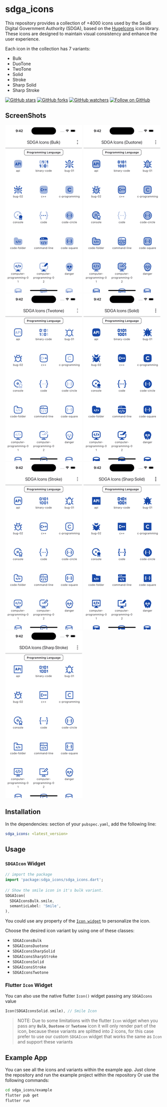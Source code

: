 # sdga_icons

This repository provides a collection of +4000 icons used by the Saudi Digital Government Authority (SDGA), based on the [HugeIcons](https://hugeicons.com/) icon library. These icons are designed to maintain visual consistency and enhance the user experience.

Each icon in the collection has 7 variants:
* Bulk
* DuoTone
* TwoTone
* Solid
* Stroke
* Sharp Solid
* Sharp Stroke

[![GitHub stars](https://img.shields.io/github/stars/oghareeb/sdga_icons?style=flat-square&label=Star)](https://github.com/oghareeb/sdga_icons)
[![GitHub forks](https://img.shields.io/github/forks/oghareeb/sdga_icons?style=flat-square&label=Fork)](https://github.com/oghareeb/sdga_icons/fork)
[![GitHub watchers](https://img.shields.io/github/watchers/oghareeb/sdga_icons?style=flat-square&label=Watch)](https://github.com/oghareeb/sdga_icons)
[![Follow on GitHub](https://img.shields.io/github/followers/oghareeb?style=flat-square&label=Follow)](https://github.com/oghareeb)

## ScreenShots

![Screenshot Bulk](/screens/screenshot_bulk.png)
![Screenshot Duotone](/screens/screenshot_duotone.png)
![Screenshot Twotone](/screens/screenshot_twotone.png)
![Screenshot Solid](/screens/screenshot_solid.png)
![Screenshot Stroke](/screens/screenshot_stroke.png)
![Screenshot Sharp Solid](/screens/screenshot_sharp_solid.png)
![Screenshot Sharp Stroke](/screens/screenshot_sharp_stroke.png)

## Installation

In the dependencies: section of your `pubspec.yaml`, add the following line:

```yaml
sdga_icons: <latest_version>
```

## Usage

### `SDGAIcon` Widget
```dart
// import the package
import 'package:sdga_icons/sdga_icons.dart';

// Show the smile icon in it's bulk variant.
SDGAIcon(
  SDGAIconsBulk.smile,
  semanticLabel: 'Smile',
),
```
You could use any property of the [`Icon widget`](https://api.flutter.dev/flutter/widgets/Icon-class.html) to personalize the icon.

Choose the desired icon variant by using one of these classes:
* `SDGAIconsBulk`
* `SDGAIconsDuotone`
* `SDGAIconsSharpSolid`
* `SDGAIconsSharpStroke`
* `SDGAIconsSolid`
* `SDGAIconsStroke`
* `SDGAIconsTwotone`


### Flutter `Icon` Widget
You can also use the native flutter `Icon()` widget passing any `SDGAIcons` value

```dart
Icon(SDGAIconsSolid.smile), // Smile Icon
```

> NOTE: Due to some limitations with the flutter `Icon` widget when you pass any **`Bulk`**, **`Duotone`** or **`Twotone`**  icon it will only render part of the icon, because these variants are splitted into 2 icons, for this case prefer to use our custom `SDGAIcon` widget that works the same as `Icon` and support these variants


## Example App
You can see all the icons and variants within the example app.
Just clone the repository and run the example project within the repository
Or use the following commands:
```bash
cd sdga_icons/example
flutter pub get
flutter run
```
